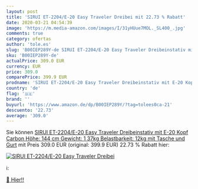 ```yaml
---
layout: post
title: 'SIRUI ET-2204/E-20 Easy Traveler Dreibei mit 22.73 % Rabatt'
date: 2020-03-21 04:54:39
image: 'https://m.media-amazon.com/images/I/31yHUue7MOL._SL400_.jpg'
comments: true
category: ofertas
author: 'tole.es'
slug: 'B00IEP289Y-de SIRUI ET-2204/E-20 Easy Traveler Dreibeinstativ mit E-20...'
sku: 'B00IEP289Y-de'
actualPrice: 309.0 EUR
currency: EUR
price: 309.0
comparePrice: 399.9 EUR
prodname: 'SIRUI ET-2204/E-20 Easy Traveler Dreibeinstativ mit E-20 Kopf  Carbon  Höhe: 144 cm  Gewicht: 1  37kg  Belastbarkeit: 12kg  mit Tasche und Gurt'
country: 'de'
flag: '🇩🇪'
brand: ''
buyurl: 'https://www.amazon.de/dp/B00IEP289Y/?tag=tolees0ca-21'
descuento: '22.73'
average: '309.0'
---
```


Sie können [SIRUI ET-2204/E-20 Easy Traveler Dreibeinstativ mit E-20 Kopf  Carbon  Höhe: 144 cm  Gewicht: 1  37kg  Belastbarkeit: 12kg  mit Tasche und Gurt](https://www.amazon.de/dp/B00IEP289Y/?tag=tolees0ca-21) mit Preis 309.0 EUR (original: 399.9 EUR) 22.73 % Rabatt hier:

[![SIRUI ET-2204/E-20 Easy Traveler Dreibei](https://m.media-amazon.com/images/I/31yHUue7MOL._SL400_.jpg)](https://www.amazon.de/dp/B00IEP289Y/?tag=tolees0ca-21)

ℹ️:


[🛒 Hier!!](https://www.amazon.de/dp/B00IEP289Y/?tag=tolees0ca-21)
